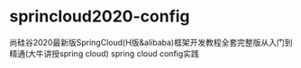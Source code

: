 # sprincloud2020-config

尚硅谷2020最新版SpringCloud(H版&alibaba)框架开发教程全套完整版从入门到精通(大牛讲授spring cloud)
spring cloud config实践
